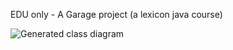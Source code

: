 EDU only - A Garage project (a lexicon java course)

![Generated class diagram](http://www.plantuml.com/plantuml/proxy?src=https://raw.githubusercontent.com/wikitrom/lexicon-garage/master/classDiagram.plantuml)
